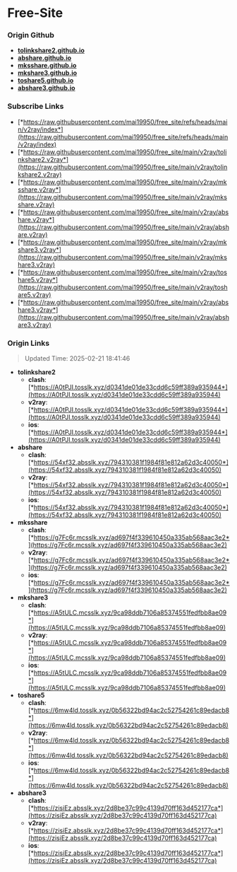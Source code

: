 # Free-Site

### Origin Github

- [**tolinkshare2.github.io**](https://github.com/tolinkshare2/tolinkshare2.github.io)
- [**abshare.github.io**](https://github.com/abshare/abshare.github.io)
- [**mksshare.github.io**](https://github.com/mksshare/mksshare.github.io)
- [**mkshare3.github.io**](https://github.com/mkshare3/mkshare3.github.io)
- [**toshare5.github.io**](https://github.com/toshare5/toshare5.github.io)
- [**abshare3.github.io**](https://github.com/abshare3/abshare3.github.io)

### Subscribe Links

- [*https://raw.githubusercontent.com/mai19950/free_site/refs/heads/main/v2ray/index*](https://raw.githubusercontent.com/mai19950/free_site/refs/heads/main/v2ray/index)
- [*https://raw.githubusercontent.com/mai19950/free_site/main/v2ray/tolinkshare2.v2ray*](https://raw.githubusercontent.com/mai19950/free_site/main/v2ray/tolinkshare2.v2ray)
- [*https://raw.githubusercontent.com/mai19950/free_site/main/v2ray/mksshare.v2ray*](https://raw.githubusercontent.com/mai19950/free_site/main/v2ray/mksshare.v2ray)
- [*https://raw.githubusercontent.com/mai19950/free_site/main/v2ray/abshare.v2ray*](https://raw.githubusercontent.com/mai19950/free_site/main/v2ray/abshare.v2ray)
- [*https://raw.githubusercontent.com/mai19950/free_site/main/v2ray/mkshare3.v2ray*](https://raw.githubusercontent.com/mai19950/free_site/main/v2ray/mkshare3.v2ray)
- [*https://raw.githubusercontent.com/mai19950/free_site/main/v2ray/toshare5.v2ray*](https://raw.githubusercontent.com/mai19950/free_site/main/v2ray/toshare5.v2ray)
- [*https://raw.githubusercontent.com/mai19950/free_site/main/v2ray/abshare3.v2ray*](https://raw.githubusercontent.com/mai19950/free_site/main/v2ray/abshare3.v2ray)

### Origin Links

> Updated Time: 2025-02-21 18:41:46

- **tolinkshare2**
  - **clash**: [*https://A0tPJI.tosslk.xyz/d0341de01de33cdd6c59ff389a935944*](https://A0tPJI.tosslk.xyz/d0341de01de33cdd6c59ff389a935944)
  - **v2ray**: [*https://A0tPJI.tosslk.xyz/d0341de01de33cdd6c59ff389a935944*](https://A0tPJI.tosslk.xyz/d0341de01de33cdd6c59ff389a935944)
  - **ios**: [*https://A0tPJI.tosslk.xyz/d0341de01de33cdd6c59ff389a935944*](https://A0tPJI.tosslk.xyz/d0341de01de33cdd6c59ff389a935944)
- **abshare**
  - **clash**: [*https://54xf32.absslk.xyz/794310381f1984f81e812a62d3c40050*](https://54xf32.absslk.xyz/794310381f1984f81e812a62d3c40050)
  - **v2ray**: [*https://54xf32.absslk.xyz/794310381f1984f81e812a62d3c40050*](https://54xf32.absslk.xyz/794310381f1984f81e812a62d3c40050)
  - **ios**: [*https://54xf32.absslk.xyz/794310381f1984f81e812a62d3c40050*](https://54xf32.absslk.xyz/794310381f1984f81e812a62d3c40050)
- **mksshare**
  - **clash**: [*https://g7Fc6r.mcsslk.xyz/ad697f4f339610450a335ab568aac3e2*](https://g7Fc6r.mcsslk.xyz/ad697f4f339610450a335ab568aac3e2)
  - **v2ray**: [*https://g7Fc6r.mcsslk.xyz/ad697f4f339610450a335ab568aac3e2*](https://g7Fc6r.mcsslk.xyz/ad697f4f339610450a335ab568aac3e2)
  - **ios**: [*https://g7Fc6r.mcsslk.xyz/ad697f4f339610450a335ab568aac3e2*](https://g7Fc6r.mcsslk.xyz/ad697f4f339610450a335ab568aac3e2)
- **mkshare3**
  - **clash**: [*https://A5tULC.mcsslk.xyz/9ca98ddb7106a85374551fedfbb8ae09*](https://A5tULC.mcsslk.xyz/9ca98ddb7106a85374551fedfbb8ae09)
  - **v2ray**: [*https://A5tULC.mcsslk.xyz/9ca98ddb7106a85374551fedfbb8ae09*](https://A5tULC.mcsslk.xyz/9ca98ddb7106a85374551fedfbb8ae09)
  - **ios**: [*https://A5tULC.mcsslk.xyz/9ca98ddb7106a85374551fedfbb8ae09*](https://A5tULC.mcsslk.xyz/9ca98ddb7106a85374551fedfbb8ae09)
- **toshare5**
  - **clash**: [*https://6mw4ld.tosslk.xyz/0b56322bd94ac2c52754261c89edacb8*](https://6mw4ld.tosslk.xyz/0b56322bd94ac2c52754261c89edacb8)
  - **v2ray**: [*https://6mw4ld.tosslk.xyz/0b56322bd94ac2c52754261c89edacb8*](https://6mw4ld.tosslk.xyz/0b56322bd94ac2c52754261c89edacb8)
  - **ios**: [*https://6mw4ld.tosslk.xyz/0b56322bd94ac2c52754261c89edacb8*](https://6mw4ld.tosslk.xyz/0b56322bd94ac2c52754261c89edacb8)
- **abshare3**
  - **clash**: [*https://zisiEz.absslk.xyz/2d8be37c99c4139d70ff163d452177ca*](https://zisiEz.absslk.xyz/2d8be37c99c4139d70ff163d452177ca)
  - **v2ray**: [*https://zisiEz.absslk.xyz/2d8be37c99c4139d70ff163d452177ca*](https://zisiEz.absslk.xyz/2d8be37c99c4139d70ff163d452177ca)
  - **ios**: [*https://zisiEz.absslk.xyz/2d8be37c99c4139d70ff163d452177ca*](https://zisiEz.absslk.xyz/2d8be37c99c4139d70ff163d452177ca)
